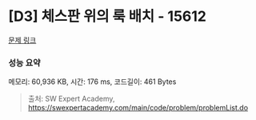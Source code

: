 # [D3] 체스판 위의 룩 배치 - 15612 

[문제 링크](https://swexpertacademy.com/main/code/problem/problemDetail.do?contestProbId=AYOBfxwaAXsDFATW) 

### 성능 요약

메모리: 60,936 KB, 시간: 176 ms, 코드길이: 461 Bytes



> 출처: SW Expert Academy, https://swexpertacademy.com/main/code/problem/problemList.do